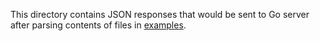 This directory contains JSON responses that would be sent to Go server after parsing
contents of files in [examples](../examples).
